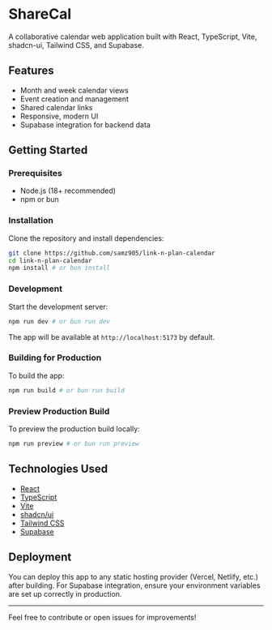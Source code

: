 # ShareCal

A collaborative calendar web application built with React, TypeScript, Vite, shadcn-ui, Tailwind CSS, and Supabase.

## Features
- Month and week calendar views
- Event creation and management
- Shared calendar links
- Responsive, modern UI
- Supabase integration for backend data

## Getting Started

### Prerequisites
- Node.js (18+ recommended)
- npm or bun

### Installation
Clone the repository and install dependencies:

```sh
git clone https://github.com/samz905/link-n-plan-calendar
cd link-n-plan-calendar
npm install # or bun install
```

### Development
Start the development server:

```sh
npm run dev # or bun run dev
```

The app will be available at `http://localhost:5173` by default.

### Building for Production
To build the app:

```sh
npm run build # or bun run build
```

### Preview Production Build
To preview the production build locally:

```sh
npm run preview # or bun run preview
```

## Technologies Used
- [React](https://react.dev/)
- [TypeScript](https://www.typescriptlang.org/)
- [Vite](https://vitejs.dev/)
- [shadcn/ui](https://ui.shadcn.com/)
- [Tailwind CSS](https://tailwindcss.com/)
- [Supabase](https://supabase.com/)

## Deployment
You can deploy this app to any static hosting provider (Vercel, Netlify, etc.) after building. For Supabase integration, ensure your environment variables are set up correctly in production.

---

Feel free to contribute or open issues for improvements!
